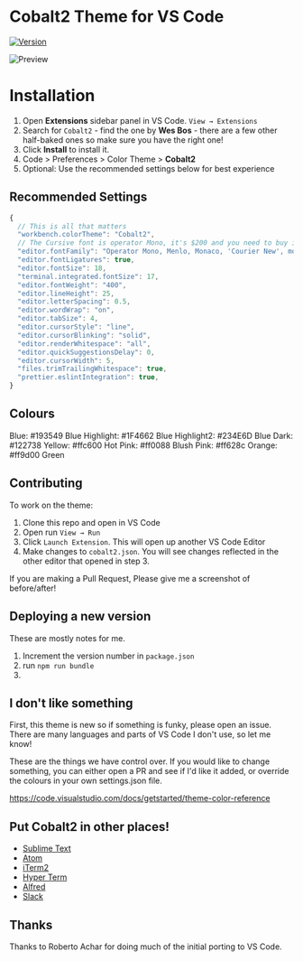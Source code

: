 # Cobalt2 Theme for VS Code

[![Version](https://vsmarketplacebadge.apphb.com/version/wesbos.theme-cobalt2.svg)](https://marketplace.visualstudio.com/items?itemName=wesbos.theme-cobalt2)

![Preview](https://raw.githubusercontent.com/wesbos/cobalt2-vscode/cobalt2-updates/images/ss.png)

# Installation

1. Open **Extensions** sidebar panel in VS Code. `View → Extensions`
2. Search for `Cobalt2` - find the one by **Wes Bos** - there are a few other half-baked ones so make sure you have the right one!
3. Click **Install** to install it.
4. Code > Preferences > Color Theme > **Cobalt2**
5. Optional: Use the recommended settings below for best experience

## Recommended Settings

```js
{
  // This is all that matters
  "workbench.colorTheme": "Cobalt2",
  // The Cursive font is operator Mono, it's $200 and you need to buy it to get the cursive. Dank Mono or Victor Mono are good alternatives
  "editor.fontFamily": "Operator Mono, Menlo, Monaco, 'Courier New', monospace",
  "editor.fontLigatures": true,
  "editor.fontSize": 18,
  "terminal.integrated.fontSize": 17,
  "editor.fontWeight": "400",
  "editor.lineHeight": 25,
  "editor.letterSpacing": 0.5,
  "editor.wordWrap": "on",
  "editor.tabSize": 4,
  "editor.cursorStyle": "line",
  "editor.cursorBlinking": "solid",
  "editor.renderWhitespace": "all",
  "editor.quickSuggestionsDelay": 0,
  "editor.cursorWidth": 5,
  "files.trimTrailingWhitespace": true,
  "prettier.eslintIntegration": true,
}
```

## Colours

Blue: #193549
Blue Highlight: #1F4662
Blue Highlight2: #234E6D
Blue Dark: #122738
Yellow: #ffc600
Hot Pink: #ff0088
Blush Pink: #ff628c
Orange: #ff9d00
Green

## Contributing

To work on the theme:

1. Clone this repo and open in VS Code
2. Open run `View → Run`
3. Click `Launch Extension`. This will open up another VS Code Editor
4. Make changes to `cobalt2.json`. You will see changes reflected in the other editor that opened in step 3.

If you are making a Pull Request, Please give me a screenshot of before/after!

## Deploying a new version

These are mostly notes for me.

1. Increment the version number in `package.json`
1. run `npm run bundle`
1.

## I don't like something

First, this theme is new so if something is funky, please open an issue. There are many languages and parts of VS Code I don't use, so let me know!

These are the things we have control over. If you would like to change something, you can either open a PR and see if I'd like it added, or override the colours in your own settings.json file.

https://code.visualstudio.com/docs/getstarted/theme-color-reference

## Put Cobalt2 in other places!

-   [Sublime Text](https://github.com/wesbos/cobalt2)
-   [Atom](https://github.com/wesbos/Cobalt2-atom)
-   [iTerm2](https://github.com/wesbos/Cobalt2-iterm)
-   [Hyper Term](https://github.com/wesbos/hyperterm-cobalt2-theme)
-   [Alfred](https://github.com/wesbos/Cobalt2-Alfred-Theme)
-   [Slack](https://github.com/wesbos/Cobalt2-Slack)

## Thanks

Thanks to Roberto Achar for doing much of the initial porting to VS Code.
